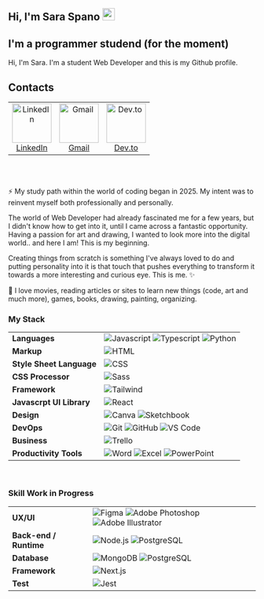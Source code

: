 ## Hi, I'm Sara Spano <img src="https://media.giphy.com/media/hvRJCLFzcasrR4ia7z/giphy.gif" width="25px">


## I'm a programmer studend (for the moment)

Hi, I'm Sara. I'm a student Web Developer and this is my Github profile. 

## Contacts

<table>
  <tr>
    <td align="center">
      <a href="https://www.linkedin.com/in/saraspano98" target="_blank">
        <img src="https://upload.wikimedia.org/wikipedia/commons/c/ca/LinkedIn_logo_initials.png" width="80px" alt="LinkedIn"/>
        <br/>
        LinkedIn
      </a>
    </td>
    <td align="center">
      <a href="mailto:saraspano98@gmail.com" target="_blank">
        <img src="https://upload.wikimedia.org/wikipedia/commons/4/4e/Gmail_Icon.png" width="80px" alt="Gmail"/>
        <br/>
        Gmail
      </a>
    </td>
    <td align="center">
      <a href="https://dev.to/saraspano98" target="_blank">
        <img src="https://www.google.com/url?sa=i&url=https%3A%2F%2Fwww.vecteezy.com%2Ffree-png%2Fweb-developer&psig=AOvVaw0IBbYncy2_Y2Xuuzllz0Ex&ust=1751276032341000&source=images&cd=vfe&opi=89978449&ved=0CBQQjRxqFwoTCLCa7uSplo4DFQAAAAAdAAAAABAZ" width="80px" alt="Dev.to"/>
        <br/>
        Dev.to
      </a>
    </td>
  </tr>
</table>

<br>
<br>

⚡ My study path within the world of coding began in 2025. My intent was to reinvent myself both professionally and personally. 

The world of Web Developer had already fascinated me for a few years, but I didn't know how to get into it, until I came across a fantastic opportunity. Having a passion for art and drawing, I wanted to look more into the digital world.. and here I am! This is my beginning. 

Creating things from scratch is something I've always loved to do and putting personality into it is that touch that pushes everything to transform it towards a more interesting and curious eye. This is me. ✨

🌱 I love movies, reading articles or sites to learn new things (code, art and much more), games, books, drawing, painting, organizing.


### My Stack

| | |
|---|---|
| **Languages** | ![Javascript](https://img.shields.io/badge/-JavaScript-EDD222?style=flat&logo=javascript&logoColor=white) ![Typescript](https://img.shields.io/badge/-TypeScript-3178C6?style=flat&logo=typescript&logoColor=white) ![Python](https://img.shields.io/badge/-Python-3776AB?style=flat&logo=python&logoColor=white) |
| **Markup** | ![HTML](https://img.shields.io/badge/-HTML5-E34F26?style=flat&logo=html5&logoColor=white) |
| **Style Sheet Language** | ![CSS](https://img.shields.io/badge/-CSS3-1572B6?style=flat&logo=css3&logoColor=white) |
| **CSS Processor** | ![Sass](https://img.shields.io/badge/-Sass-CC6699?style=flat&logo=sass&logoColor=white) |
| **Framework** | ![Tailwind](https://img.shields.io/badge/-TailwindCSS-38B2AC?style=flat&logo=tailwind-css&logoColor=white) |
| **Javascrpt UI Library** | ![React](https://img.shields.io/badge/-React-61DAFB?style=flat&logo=react&logoColor=white) |
| **Design** | ![Canva](https://img.shields.io/badge/-Canva-00C4CC?style=flat&logo=canva&logoColor=white) ![Sketchbook](https://img.shields.io/badge/-Sketchbook-6D9DC5?style=flat&logo=sketchbook&logoColor=white) |
| **DevOps** | ![Git](https://img.shields.io/badge/-Git-F05032?style=flat&logo=git&logoColor=white) ![GitHub](https://img.shields.io/badge/-Github-181717?style=flat&logo=github&logoColor=white) ![VS Code](https://img.shields.io/badge/-VSCode-007ACC?style=flat&logo=visual-studio-code&logoColor=white)|
| **Business** | ![Trello](https://img.shields.io/badge/-Trello-0079BF?style=flat&logo=trello&logoColor=white)  | 
| **Productivity Tools** | ![Word](https://img.shields.io/badge/-Word-2B5797?style=flat&logo=microsoft-word&logoColor=white) ![Excel](https://img.shields.io/badge/-Excel-217346?style=flat&logo=microsoft-excel&logoColor=white) ![PowerPoint](https://img.shields.io/badge/-PowerPoint-D24726?style=flat&logo=microsoft-powerpoint&logoColor=white) |

<br>

### Skill Work in Progress

| | |
|---|---|
| **UX/UI** | ![Figma](https://img.shields.io/badge/-Figma-F24E1E?style=flat&logo=figma&logoColor=white) ![Adobe Photoshop](https://img.shields.io/badge/-Photoshop-31A8FF?style=flat&logo=adobe-photoshop&logoColor=white) ![Adobe Illustrator](https://img.shields.io/badge/-Illustrator-FF9A00?style=flat&logo=adobe-illustrator&logoColor=white) |
| **Back-end / Runtime** | ![Node.js](https://img.shields.io/badge/-Node.js-339933?style=flat&logo=node.js&logoColor=white) ![PostgreSQL](https://img.shields.io/badge/-PostgreSQL-336791?style=flat&logo=postgresql&logoColor=white) |
| **Database** | ![MongoDB](https://img.shields.io/badge/-MongoDB-47A248?style=flat&logo=mongodb&logoColor=white) ![PostgreSQL](https://img.shields.io/badge/-PostgreSQL-336791?style=flat&logo=postgresql&logoColor=white) |
| **Framework** | ![Next.js](https://img.shields.io/badge/-Next.js-000000?style=flat&logo=next.js&logoColor=white) |
| **Test** | ![Jest](https://img.shields.io/badge/-Jest-C21325?style=flat&logo=jest&logoColor=white) |

